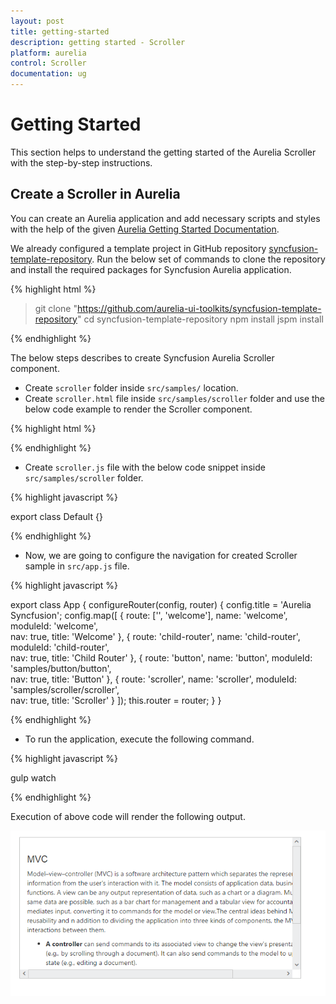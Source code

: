 ```yaml
---
layout: post
title: getting-started
description: getting started - Scroller
platform: aurelia
control: Scroller
documentation: ug
---
```


# Getting Started

This section helps to understand the getting started of the Aurelia Scroller with the step-by-step instructions.

## Create a Scroller in Aurelia

You can create an Aurelia application and add necessary scripts and styles with the help of the given [Aurelia Getting Started Documentation](https://help.syncfusion.com/aurelia/overview).

We already configured a template project in GitHub repository [syncfusion-template-repository](https://github.com/aurelia-ui-toolkits/syncfusion-template-repository). Run the below set of commands to clone the repository and install the required packages for Syncfusion Aurelia application.

{% highlight html %}

> git clone "https://github.com/aurelia-ui-toolkits/syncfusion-template-repository"
> cd syncfusion-template-repository
> npm install
> jspm install

{% endhighlight %}

The below steps describes to create Syncfusion Aurelia Scroller component.

* Create `scroller` folder inside `src/samples/` location.
* Create `scroller.html` file inside `src/samples/scroller` folder and use the below code example to render the Scroller component.

{% highlight html %}

<template>
     <div ej-scroller="e-height:300px;e-width:560px" id="scrollcontent">
                <div>
                    <div class="sampleContent">
                        <h3 style="font-size: 20px;">MVC</h3>
                        <div>
                            <p>
                                Model–view–controller (MVC) is a software architecture pattern which separates the
                            representation of information from the user's interaction with it.
                            The model consists of application data, business rules, logic, and functions. A view can be any
                            output representation of data, such as a chart or a diagram. Multiple views of the same data 
                            are possible, such as a bar chart for management and a tabular view for accountants. 
                            The controller mediates input, converting it to commands for the model or view.The central 
                            ideas behind MVC are code reusability and n addition to dividing the application into three 
                            kinds of components, the MVC design defines the interactions between them.
                            </p>
                            <ul>
                                <li>
                                    <b>A controller </b>can send commands to its associated view to change the view's presentation of the model (e.g., by scrolling through a document). 
                                            It can also send commands to the model to update the model's state (e.g., editing a document).
                                </li>
                                <li>
                                    <b>A model</b> notifies its associated views and controllers when there has been a change in its state. This notification allows the views to produce updated output, and the controllers to change the available set of commands. 
                                        A passive implementation of MVC omits these notifications, because the application does not require them or the software platform does not support them.
                                </li>
                                <li>
                                    <b>A view</b> requests from the model the information that it needs to generate an output representation to the user.
                                </li>
                            </ul>
                        </div>
                    </div>
                </div>
            </div>
</template>

{% endhighlight %}

* Create `scroller.js` file with the below code snippet inside `src/samples/scroller` folder.

{% highlight javascript %}

export class Default {}

{% endhighlight %}

* Now, we are going to configure the navigation for created Scroller sample in `src/app.js` file.

{% highlight javascript %}

export class App {
 configureRouter(config, router) {
  config.title = 'Aurelia Syncfusion';
  config.map([
   { route: ['', 'welcome'], name: 'welcome', moduleId: 'welcome',                              
                nav: true, title: 'Welcome' },
   { route: 'child-router',  name: 'child-router', moduleId: 'child-router',                         
                nav: true, title: 'Child Router' },
   { route: 'button',        name: 'button', moduleId: 'samples/button/button',                
                nav: true, title: 'Button' },
   { route: 'scroller',        name: 'scroller',       moduleId: 'samples/scroller/scroller',                
                nav: true, title: 'Scroller' }
 ]);
 this.router = router;
 }
}

{% endhighlight %}


* To run the application, execute the following command.

{% highlight javascript %}

gulp watch

{% endhighlight %}

Execution of above code will render the following output.

![](getting-started_images/getting-started_img1.png) 


